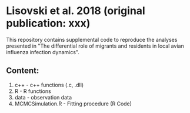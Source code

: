 ﻿# Lisovski et al. 2018 (original publication: xxx)

This repository contains supplemental code to reproduce the analyses presented in "The differential role of migrants and residents in local avian influenza infection dynamics".

## Content:
1. c++ - c++ functions (.c, .dll)
2. R - R functions
3. data - observation data
3. MCMCSimulation.R - Fitting procedure (R Code)



